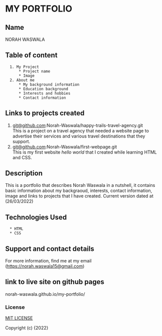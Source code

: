 # MY PORTFOLIO 
## Name
NORAH WASWALA
## Table of content
      1. My Project 
          * Project name
          * Image
      2. About me
          * My background information
          * Education background
          * Interests and hobbies
          * Contact information

## Links to projects created
1. git@github.com:Norah-Waswala/happy-trails-travel-agency.git   
This is a project on a travel agency that needed a website page to advertise their services and various travel destinations that they support.
2. git@github.com:Norah-Waswala/first-webpage.git  
This is my first website *hello world* that I created while learning HTML and CSS.
## Description
This is a portfolio that describes Norah Waswala in a nutshell, it contains basic information about my backgraoud, interests, contact information, image and links to projects that I have created. Current version dated at (26/03/2022)
## Technologies Used
      * HTML
      * CSS
## Support and contact details
For more information, find me at my email (https://norah.waswala15@gmail.com)
## link to live site on github pages
norah-waswala.github.io/my-portfolio/
### License
[MIT LICENSE](LICENSE)

Copyright (c) {2022} 
